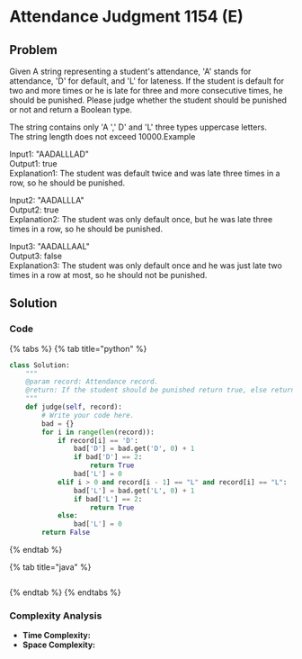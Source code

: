 # Attendance Judgment 1154 \(E\)

## Problem

Given A string representing a student's attendance, 'A' stands for attendance, 'D' for default, and 'L' for lateness. If the student is default for two and more times or he is late for three and more consecutive times, he should be punished. Please judge whether the student should be punished or not and return a Boolean type.

The string contains only 'A ',' D' and 'L' three types uppercase letters.  
The string length does not exceed 10000.Example

Input1: "AADALLLAD"  
Output1: true  
Explanation1: The student was default twice and was late three times in a row, so he should be punished.

Input2: "AADALLLA"  
Output2: true  
Explanation2: The student was only default once, but he was late three times in a row, so he should be punished.

Input3: "AADALLAAL"  
Output3: false  
Explanation3: The student was only default once and he was just late two times in a row at most, so he should not be punished.

## Solution 

### Code

{% tabs %}
{% tab title="python" %}
```python
class Solution:
    """
    @param record: Attendance record.
    @return: If the student should be punished return true, else return false. 
    """
    def judge(self, record):
        # Write your code here.
        bad = {}
        for i in range(len(record)):
            if record[i] == 'D':
                bad['D'] = bad.get('D', 0) + 1
                if bad['D'] == 2:
                    return True
                bad['L'] = 0
            elif i > 0 and record[i - 1] == "L" and record[i] == "L":
                bad['L'] = bad.get('L', 0) + 1
                if bad['L'] == 2:
                    return True
            else:
                bad['L'] = 0
        return False
```
{% endtab %}

{% tab title="java" %}
```

```
{% endtab %}
{% endtabs %}

### Complexity Analysis

* **Time Complexity:**
* **Space Complexity:**

